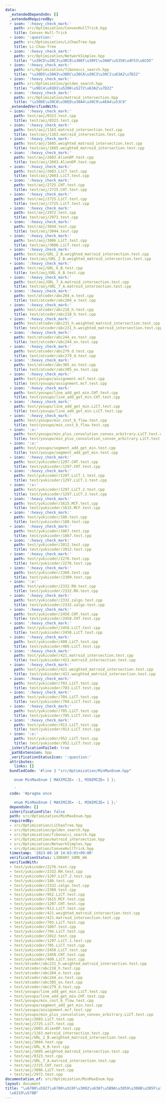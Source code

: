 ```yaml
---
data:
  _extendedDependsOn: []
  _extendedRequiredBy:
  - icon: ':heavy_check_mark:'
    path: src/Optimization/ConvexHullTrick.hpp
    title: Convex-Hull-Trick
  - icon: ':question:'
    path: src/Optimization/LiChaoTree.hpp
    title: Li-Chao-Tree
  - icon: ':heavy_check_mark:'
    path: src/Optimization/NetworkSimplex.hpp
    title: "\u30CD\u30C3\u30C8\u30EF\u30FC\u30AF\u5358\u4F53\u6CD5"
  - icon: ':heavy_check_mark:'
    path: src/Optimization/fibonacci_search.hpp
    title: "\u30D5\u30A3\u30DC\u30CA\u30C3\u30C1\u63A2\u7D22"
  - icon: ':heavy_check_mark:'
    path: src/Optimization/golden_search.hpp
    title: "\u9EC4\u91D1\u5206\u5272\u63A2\u7D22"
  - icon: ':heavy_check_mark:'
    path: src/Optimization/matroid_intersection.hpp
    title: "\u30DE\u30C8\u30ED\u30A4\u30C9\u4EA4\u53C9"
  _extendedVerifiedWith:
  - icon: ':heavy_check_mark:'
    path: test/aoj/0323.test.cpp
    title: test/aoj/0323.test.cpp
  - icon: ':heavy_check_mark:'
    path: test/aoj/1163.matroid_intersection.test.cpp
    title: test/aoj/1163.matroid_intersection.test.cpp
  - icon: ':heavy_check_mark:'
    path: test/aoj/1605.weighted_matroid_intersection.test.cpp
    title: test/aoj/1605.weighted_matroid_intersection.test.cpp
  - icon: ':heavy_check_mark:'
    path: test/aoj/2603.AlienDP.test.cpp
    title: test/aoj/2603.AlienDP.test.cpp
  - icon: ':heavy_check_mark:'
    path: test/aoj/2603.LiCT.test.cpp
    title: test/aoj/2603.LiCT.test.cpp
  - icon: ':heavy_check_mark:'
    path: test/aoj/2725.CHT.test.cpp
    title: test/aoj/2725.CHT.test.cpp
  - icon: ':heavy_check_mark:'
    path: test/aoj/2725.LiCT.test.cpp
    title: test/aoj/2725.LiCT.test.cpp
  - icon: ':heavy_check_mark:'
    path: test/aoj/2972.test.cpp
    title: test/aoj/2972.test.cpp
  - icon: ':heavy_check_mark:'
    path: test/aoj/3044.test.cpp
    title: test/aoj/3044.test.cpp
  - icon: ':heavy_check_mark:'
    path: test/aoj/3086.LiCT.test.cpp
    title: test/aoj/3086.LiCT.test.cpp
  - icon: ':heavy_check_mark:'
    path: test/aoj/GRL_2_B.weighted_matroid_intersection.test.cpp
    title: test/aoj/GRL_2_B.weighted_matroid_intersection.test.cpp
  - icon: ':heavy_check_mark:'
    path: test/aoj/GRL_6_B.test.cpp
    title: test/aoj/GRL_6_B.test.cpp
  - icon: ':heavy_check_mark:'
    path: test/aoj/GRL_7_A.matroid_intersection.test.cpp
    title: test/aoj/GRL_7_A.matroid_intersection.test.cpp
  - icon: ':heavy_check_mark:'
    path: test/atcoder/abc204_e.test.cpp
    title: test/atcoder/abc204_e.test.cpp
  - icon: ':heavy_check_mark:'
    path: test/atcoder/abc218_h.test.cpp
    title: test/atcoder/abc218_h.test.cpp
  - icon: ':heavy_check_mark:'
    path: test/atcoder/abc231_h.weighted_matroid_intersection.test.cpp
    title: test/atcoder/abc231_h.weighted_matroid_intersection.test.cpp
  - icon: ':heavy_check_mark:'
    path: test/atcoder/abc244_ex.test.cpp
    title: test/atcoder/abc244_ex.test.cpp
  - icon: ':heavy_check_mark:'
    path: test/atcoder/abc279_d.test.cpp
    title: test/atcoder/abc279_d.test.cpp
  - icon: ':heavy_check_mark:'
    path: test/atcoder/abc305_ex.test.cpp
    title: test/atcoder/abc305_ex.test.cpp
  - icon: ':heavy_check_mark:'
    path: test/yosupo/assignment.mcf.test.cpp
    title: test/yosupo/assignment.mcf.test.cpp
  - icon: ':heavy_check_mark:'
    path: test/yosupo/line_add_get_min.CHT.test.cpp
    title: test/yosupo/line_add_get_min.CHT.test.cpp
  - icon: ':heavy_check_mark:'
    path: test/yosupo/line_add_get_min.LiCT.test.cpp
    title: test/yosupo/line_add_get_min.LiCT.test.cpp
  - icon: ':heavy_check_mark:'
    path: test/yosupo/min_cost_b_flow.test.cpp
    title: test/yosupo/min_cost_b_flow.test.cpp
  - icon: ':x:'
    path: test/yosupo/min_plus_convolution_convex_arbitrary.LiCT.test.cpp
    title: test/yosupo/min_plus_convolution_convex_arbitrary.LiCT.test.cpp
  - icon: ':x:'
    path: test/yosupo/segment_add_get_min.test.cpp
    title: test/yosupo/segment_add_get_min.test.cpp
  - icon: ':heavy_check_mark:'
    path: test/yukicoder/1297.CHT.test.cpp
    title: test/yukicoder/1297.CHT.test.cpp
  - icon: ':heavy_check_mark:'
    path: test/yukicoder/1297.LiCT.1.test.cpp
    title: test/yukicoder/1297.LiCT.1.test.cpp
  - icon: ':x:'
    path: test/yukicoder/1297.LiCT.2.test.cpp
    title: test/yukicoder/1297.LiCT.2.test.cpp
  - icon: ':heavy_check_mark:'
    path: test/yukicoder/1615.MCF.test.cpp
    title: test/yukicoder/1615.MCF.test.cpp
  - icon: ':heavy_check_mark:'
    path: test/yukicoder/180.test.cpp
    title: test/yukicoder/180.test.cpp
  - icon: ':heavy_check_mark:'
    path: test/yukicoder/1867.test.cpp
    title: test/yukicoder/1867.test.cpp
  - icon: ':heavy_check_mark:'
    path: test/yukicoder/2012.test.cpp
    title: test/yukicoder/2012.test.cpp
  - icon: ':heavy_check_mark:'
    path: test/yukicoder/2276.test.cpp
    title: test/yukicoder/2276.test.cpp
  - icon: ':heavy_check_mark:'
    path: test/yukicoder/2309.test.cpp
    title: test/yukicoder/2309.test.cpp
  - icon: ':x:'
    path: test/yukicoder/2332.RH.test.cpp
    title: test/yukicoder/2332.RH.test.cpp
  - icon: ':heavy_check_mark:'
    path: test/yukicoder/2332.zalgo.test.cpp
    title: test/yukicoder/2332.zalgo.test.cpp
  - icon: ':heavy_check_mark:'
    path: test/yukicoder/2458.CHT.test.cpp
    title: test/yukicoder/2458.CHT.test.cpp
  - icon: ':heavy_check_mark:'
    path: test/yukicoder/2458.LiCT.test.cpp
    title: test/yukicoder/2458.LiCT.test.cpp
  - icon: ':heavy_check_mark:'
    path: test/yukicoder/409.LiCT.test.cpp
    title: test/yukicoder/409.LiCT.test.cpp
  - icon: ':heavy_check_mark:'
    path: test/yukicoder/421.matroid_intersection.test.cpp
    title: test/yukicoder/421.matroid_intersection.test.cpp
  - icon: ':heavy_check_mark:'
    path: test/yukicoder/421.weighted_matroid_intersection.test.cpp
    title: test/yukicoder/421.weighted_matroid_intersection.test.cpp
  - icon: ':heavy_check_mark:'
    path: test/yukicoder/703.LiCT.test.cpp
    title: test/yukicoder/703.LiCT.test.cpp
  - icon: ':heavy_check_mark:'
    path: test/yukicoder/704.LiCT.test.cpp
    title: test/yukicoder/704.LiCT.test.cpp
  - icon: ':heavy_check_mark:'
    path: test/yukicoder/705.LiCT.test.cpp
    title: test/yukicoder/705.LiCT.test.cpp
  - icon: ':heavy_check_mark:'
    path: test/yukicoder/913.LiCT.test.cpp
    title: test/yukicoder/913.LiCT.test.cpp
  - icon: ':x:'
    path: test/yukicoder/952.LiCT.test.cpp
    title: test/yukicoder/952.LiCT.test.cpp
  _isVerificationFailed: true
  _pathExtension: hpp
  _verificationStatusIcon: ':question:'
  attributes:
    links: []
  bundledCode: '#line 2 "src/Optimization/MinMaxEnum.hpp"

    enum MinMaxEnum { MAXIMIZE= -1, MINIMIZE= 1 };

    '
  code: '#pragma once

    enum MinMaxEnum { MAXIMIZE= -1, MINIMIZE= 1 };'
  dependsOn: []
  isVerificationFile: false
  path: src/Optimization/MinMaxEnum.hpp
  requiredBy:
  - src/Optimization/LiChaoTree.hpp
  - src/Optimization/golden_search.hpp
  - src/Optimization/fibonacci_search.hpp
  - src/Optimization/matroid_intersection.hpp
  - src/Optimization/NetworkSimplex.hpp
  - src/Optimization/ConvexHullTrick.hpp
  timestamp: '2023-08-10 14:03:01+09:00'
  verificationStatus: LIBRARY_SOME_WA
  verifiedWith:
  - test/yukicoder/2276.test.cpp
  - test/yukicoder/2332.RH.test.cpp
  - test/yukicoder/1297.LiCT.2.test.cpp
  - test/yukicoder/180.test.cpp
  - test/yukicoder/2332.zalgo.test.cpp
  - test/yukicoder/2309.test.cpp
  - test/yukicoder/952.LiCT.test.cpp
  - test/yukicoder/1615.MCF.test.cpp
  - test/yukicoder/1297.CHT.test.cpp
  - test/yukicoder/913.LiCT.test.cpp
  - test/yukicoder/421.weighted_matroid_intersection.test.cpp
  - test/yukicoder/421.matroid_intersection.test.cpp
  - test/yukicoder/703.LiCT.test.cpp
  - test/yukicoder/1867.test.cpp
  - test/yukicoder/704.LiCT.test.cpp
  - test/yukicoder/2012.test.cpp
  - test/yukicoder/1297.LiCT.1.test.cpp
  - test/yukicoder/705.LiCT.test.cpp
  - test/yukicoder/2458.LiCT.test.cpp
  - test/yukicoder/2458.CHT.test.cpp
  - test/yukicoder/409.LiCT.test.cpp
  - test/atcoder/abc231_h.weighted_matroid_intersection.test.cpp
  - test/atcoder/abc218_h.test.cpp
  - test/atcoder/abc204_e.test.cpp
  - test/atcoder/abc244_ex.test.cpp
  - test/atcoder/abc305_ex.test.cpp
  - test/atcoder/abc279_d.test.cpp
  - test/yosupo/line_add_get_min.LiCT.test.cpp
  - test/yosupo/line_add_get_min.CHT.test.cpp
  - test/yosupo/min_cost_b_flow.test.cpp
  - test/yosupo/segment_add_get_min.test.cpp
  - test/yosupo/assignment.mcf.test.cpp
  - test/yosupo/min_plus_convolution_convex_arbitrary.LiCT.test.cpp
  - test/aoj/2603.LiCT.test.cpp
  - test/aoj/2725.LiCT.test.cpp
  - test/aoj/2603.AlienDP.test.cpp
  - test/aoj/1163.matroid_intersection.test.cpp
  - test/aoj/GRL_2_B.weighted_matroid_intersection.test.cpp
  - test/aoj/3044.test.cpp
  - test/aoj/GRL_6_B.test.cpp
  - test/aoj/1605.weighted_matroid_intersection.test.cpp
  - test/aoj/0323.test.cpp
  - test/aoj/GRL_7_A.matroid_intersection.test.cpp
  - test/aoj/2725.CHT.test.cpp
  - test/aoj/3086.LiCT.test.cpp
  - test/aoj/2972.test.cpp
documentation_of: src/Optimization/MinMaxEnum.hpp
layout: document
title: "\u6700\u5927\u6700\u5C0F\u3092\u6307\u5B9A\u3059\u308B\u305F\u3081\u306E\u5217\
  \u6319\u578B"
---
```


